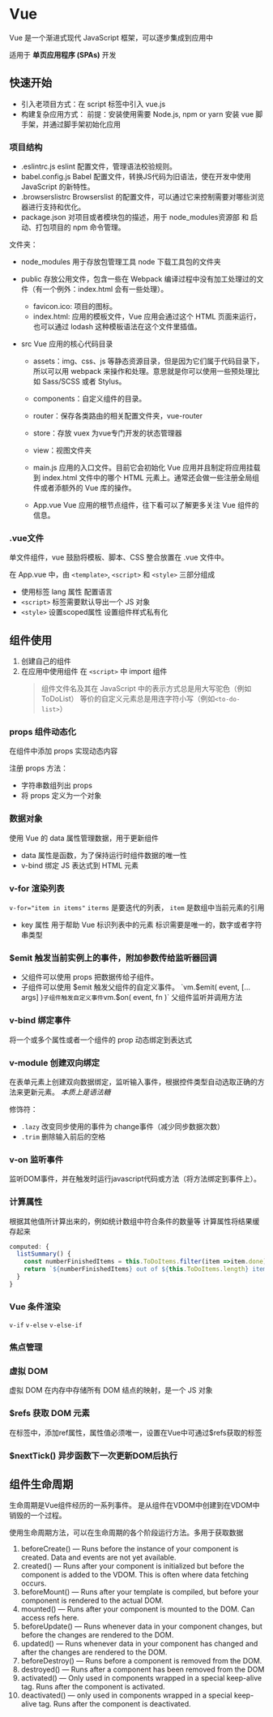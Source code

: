 # Vue

Vue 是一个渐进式现代 JavaScript 框架，可以逐步集成到应用中

适用于 **单页应用程序 (SPAs)** 开发

## 快速开始

- 引入老项目方式：在 script 标签中引入 vue.js
- 构建复杂应用方式：
    前提：安装使用需要 Node.js, npm or yarn
    安装 vue 脚手架，并通过脚手架初始化应用

### 项目结构

- .eslintrc.js
    eslint 配置文件，管理语法校验规则。
- babel.config.js
    Babel 配置文件，转换JS代码为旧语法，使在开发中使用 JavaScript 的新特性。
- .browserslistrc
    Browserslist 的配置文件，可以通过它来控制需要对哪些浏览器进行支持和优化。
- package.json
    对项目或者模块包的描述，用于 node_modules资源部 和 启动、打包项目的 npm 命令管理。

文件夹：

- node_modules
    用于存放包管理工具 node 下载工具包的文件夹
- public
    存放公用文件，包含一些在 Webpack 编译过程中没有加工处理过的文件（有一个例外：index.html 会有一些处理）。
  - favicon.ico: 项目的图标。
  - index.html: 应用的模板文件，Vue 应用会通过这个 HTML 页面来运行，也可以通过 lodash 这种模板语法在这个文件里插值。

- src
    Vue 应用的核心代码目录
  - assets：img、css、js 等静态资源目录，但是因为它们属于代码目录下，所以可以用 webpack 来操作和处理。意思就是你可以使用一些预处理比如 Sass/SCSS 或者 Stylus。
  - components：自定义组件的目录。
  - router：保存各类路由的相关配置文件夹，vue-router
  - store：存放 vuex 为vue专门开发的状态管理器
  - view：视图文件夹

  - main.js
    应用的入口文件。目前它会初始化 Vue 应用并且制定将应用挂载到  index.html 文件中的哪个 HTML 元素上。通常还会做一些注册全局组件或者添额外的 Vue 库的操作。
  - App.vue
    Vue 应用的根节点组件，往下看可以了解更多关注 Vue 组件的信息。

### .vue文件

单文件组件，vue 鼓励将模板、脚本、CSS 整合放置在 .vue 文件中。

在 App.vue 中，由 `<template>`, `<script>` 和 `<style>` 三部分组成

- 使用标签 lang 属性 配置语言
- `<script>` 标签需要默认导出一个 JS 对象
- `<style>` 设置scoped属性 设置组件样式私有化

## 组件使用

1. 创建自己的组件
2. 在应用中使用组件
    在 `<script>` 中 import 组件
    >组件文件名及其在 JavaScript 中的表示方式总是用大写驼色（例如ToDoList）
    等价的自定义元素总是用连字符小写（例如`<to-do-list>`）

### props 组件动态化

在组件中添加 props 实现动态内容

注册 props 方法：

- 字符串数组列出 props
- 将 props 定义为一个对象

### 数据对象

使用 Vue 的 data 属性管理数据，用于更新组件

- data 属性是函数，为了保持运行时组件数据的唯一性
- v-bind 绑定 JS 表达式到 HTML 元素

### v-for 渲染列表

`v-for="item in items"` `iterms` 是要迭代的列表， `item` 是数组中当前元素的引用

- key 属性 用于帮助 Vue 标识列表中的元素
    标识需要是唯一的，数字或者字符串类型

### $emit 触发当前实例上的事件，附加参数传给监听器回调

- 父组件可以使用 props 把数据传给子组件。
- 子组件可以使用 $emit 触发父组件的自定义事件。
    `vm.$emit( event, […args] )` 子组件触发自定义事件
    `vm.$on( event, fn )` 父组件监听并调用方法

### v-bind 绑定事件

将一个或多个属性或者一个组件的 prop 动态绑定到表达式

### v-module 创建双向绑定

在表单元素上创建双向数据绑定，监听输入事件，根据控件类型自动选取正确的方法来更新元素。
*本质上是语法糖*

修饰符：

- `.lazy` 改变同步使用的事件为 change事件（减少同步数据次数）
- `.trim` 删除输入前后的空格

### v-on 监听事件

监听DOM事件，并在触发时运行javascript代码或方法（将方法绑定到事件上）。

### 计算属性

根据其他值所计算出来的，例如统计数组中符合条件的数量等
计算属性将结果缓存起来

```javascript
computed: {
  listSummary() {
    const numberFinishedItems = this.ToDoItems.filter(item =>item.done).length
    return `${numberFinishedItems} out of ${this.ToDoItems.length} items completed`
  }
}
```

### Vue 条件渲染

`v-if` `v-else` `v-else-if`

### 焦点管理

### 虚拟 DOM

虚拟 DOM 在内存中存储所有 DOM 结点的映射，是一个 JS 对象

### $refs 获取 DOM 元素

在标签中，添加ref属性，属性值必须唯一，设置在Vue中可通过$refs获取的标签

### $nextTick() 异步函数下一次更新DOM后执行

## 组件生命周期

生命周期是Vue组件经历的一系列事件。
是从组件在VDOM中创建到在VDOM中销毁的一个过程。

使用生命周期方法，可以在生命周期的各个阶段运行方法。多用于获取数据

1. beforeCreate() — Runs before the instance of your component is created. Data and events are not yet available.
2. created() — Runs after your component is initialized but before the component is added to the VDOM. This is often where data fetching occurs.
3. beforeMount() — Runs after your template is compiled, but before your component is rendered to the actual DOM.
4. mounted() — Runs after your component is mounted to the DOM. Can access refs here.
5. beforeUpdate() — Runs whenever data in your component changes, but before the changes are rendered to the DOM.
6. updated() — Runs whenever data in your component has changed and after the changes are rendered to the DOM.
7. beforeDestroy() — Runs before a component is removed from the DOM.
8. destroyed() — Runs after a component has been removed from the DOM
9. activated() — Only used in components wrapped in a special keep-alive tag. Runs after the component is activated.
10. deactivated() — only used in components wrapped in a special keep-alive tag. Runs after the component is deactivated.
